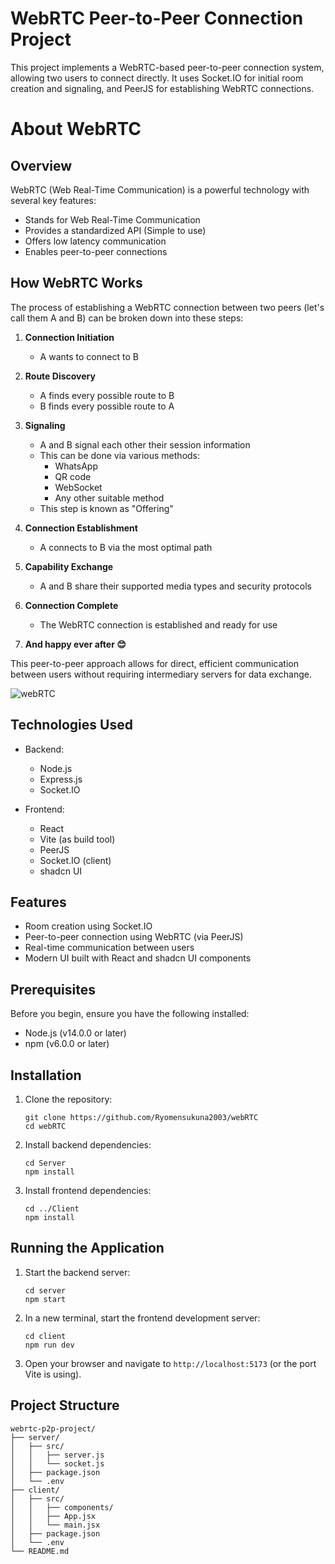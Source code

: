 # WebRTC Peer-to-Peer Connection Project

This project implements a WebRTC-based peer-to-peer connection system, allowing two users to connect directly. It uses Socket.IO for initial room creation and signaling, and PeerJS for establishing WebRTC connections.

# About WebRTC

## Overview

WebRTC (Web Real-Time Communication) is a powerful technology with several key features:

- Stands for Web Real-Time Communication
- Provides a standardized API (Simple to use)
- Offers low latency communication
- Enables peer-to-peer connections

## How WebRTC Works

The process of establishing a WebRTC connection between two peers (let's call them A and B) can be broken down into these steps:

1. **Connection Initiation**
   - A wants to connect to B

2. **Route Discovery**
   - A finds every possible route to B
   - B finds every possible route to A

3. **Signaling**
   - A and B signal each other their session information
   - This can be done via various methods:
     - WhatsApp
     - QR code
     - WebSocket
     - Any other suitable method
   - This step is known as "Offering"

4. **Connection Establishment**
   - A connects to B via the most optimal path

5. **Capability Exchange**
   - A and B share their supported media types and security protocols

6. **Connection Complete**
   - The WebRTC connection is established and ready for use
     
7. **And happy ever after 😊**

This peer-to-peer approach allows for direct, efficient communication between users without requiring intermediary servers for data exchange.

![webRTC](https://github.com/user-attachments/assets/d965b0f7-317c-4ce8-9b84-f7d60e583843)

## Technologies Used

- Backend:
  - Node.js
  - Express.js
  - Socket.IO

- Frontend:
  - React
  - Vite (as build tool)
  - PeerJS
  - Socket.IO (client)
  - shadcn UI

## Features

- Room creation using Socket.IO
- Peer-to-peer connection using WebRTC (via PeerJS)
- Real-time communication between users
- Modern UI built with React and shadcn UI components

## Prerequisites

Before you begin, ensure you have the following installed:
- Node.js (v14.0.0 or later)
- npm (v6.0.0 or later)

## Installation

1. Clone the repository:
   ```
   git clone https://github.com/Ryomensukuna2003/webRTC
   cd webRTC
   ```

2. Install backend dependencies:
   ```
   cd Server
   npm install
   ```

3. Install frontend dependencies:
   ```
   cd ../Client
   npm install
   ```


## Running the Application

1. Start the backend server:
   ```
   cd server
   npm start
   ```

2. In a new terminal, start the frontend development server:
   ```
   cd client
   npm run dev
   ```

3. Open your browser and navigate to `http://localhost:5173` (or the port Vite is using).


## Project Structure

```
webrtc-p2p-project/
├── server/
│   ├── src/
│   │   ├── server.js
│   │   └── socket.js
│   ├── package.json
│   └── .env
├── client/
│   ├── src/
│   │   ├── components/
│   │   ├── App.jsx
│   │   └── main.jsx
│   ├── package.json
│   └── .env
└── README.md
```
